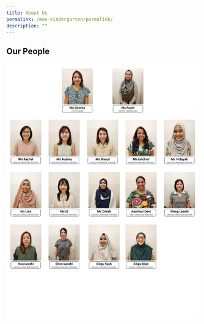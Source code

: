 ```yaml
---
title: About Us
permalink: /moe-kindergarten/permalink/
description: ""
---
```

## Our People
![](/images/MOE%20Kindergarten/aboutus.png)